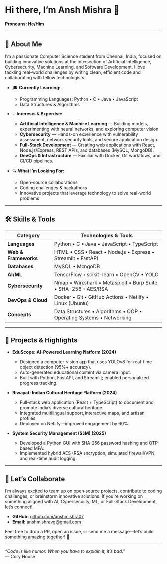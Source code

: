 # Hi there, I’m Ansh Mishra 👋

**Pronouns: He/Him**

---

## 🔭 About Me
I’m a passionate Computer Science student from Chennai, India, focused on building innovative solutions at the intersection of Artificial Intelligence, Cybersecurity, Machine Learning, and Software Development. I love tackling real-world challenges by writing clean, efficient code and collaborating with fellow technologists.

- 🎓 **Currently Learning:**  
  - Programming Languages: Python • C • Java • JavaScript  
  - Data Structures & Algorithms

- 💡 **Interests & Expertise:**  
  - **Artificial Intelligence & Machine Learning** — Building models, experimenting with neural networks, and exploring computer vision.  
  - **Cybersecurity** — Hands-on experience with vulnerability assessment, network security tools, and secure application design.  
  - **Full-Stack Development** — Creating web applications with React, Node.js/Express, REST APIs, and databases (MySQL, MongoDB).  
  - **DevOps & Infrastructure** — Familiar with Docker, Git workflows, and CI/CD pipelines.

- 🔍 **What I’m Looking For:**  
  - Open-source collaborations  
  - Coding challenges & hackathons  
  - Innovative projects that leverage technology to solve real-world problems

---

## 🛠️ Skills & Tools

| Category              | Technologies & Tools                                           |
| ----------------------| -------------------------------------------------------------- |
| **Languages**         | Python • C • Java • JavaScript • TypeScript                    |
| **Web & Frameworks**  | HTML • CSS • React • Node.js • Express • Streamlit • FastAPI    |
| **Databases**         | MySQL • MongoDB                                                 |
| **AI/ML**             | TensorFlow • scikit-learn • OpenCV • YOLO                        |
| **Cybersecurity**     | Nmap • Wireshark • Metasploit • Burp Suite • SHA-256 • AES/RSA   |
| **DevOps & Cloud**    | Docker • Git • GitHub Actions • Netlify • Linux (Ubuntu)         |
| **Concepts**          | Data Structures • Algorithms • OOP • Operating Systems • Networking |

---

## 🚀 Projects & Highlights

- **EduScope: AI-Powered Learning Platform (2024)**  
  - Designed a computer-vision app that uses YOLOv8 for real-time object detection (95%+ accuracy).  
  - Auto-generated educational content via camera input.  
  - Built with Python, FastAPI, and Streamlit; enabled personalized progress tracking.

- **Riwayat: Indian Cultural Heritage Platform (2024)**  
  - Full-stack web application (React + TypeScript) to document and promote India’s diverse cultural heritage.  
  - Integrated multilingual support, interactive maps, and artisan profiles.  
  - Deployed on Netlify—improved engagement by 60%.

- **System Security Management (SSM) (2025)**  
  - Developed a Python GUI with SHA-256 password hashing and OTP-based MFA.  
  - Implemented hybrid AES+RSA encryption, simulated firewall/VPN, and real-time audit logging.  

---

## 🤝 Let’s Collaborate
I’m always excited to team up on open-source projects, contribute to coding challenges, or brainstorm innovative solutions. If you’re working on something aligned with AI, Cybersecurity, ML, or Full-Stack Development, let’s connect!

- **GitHub:** [github.com/anshmishra07](https://github.com/anshmishra07)  
- **Email:** [anshmishravg@gmail.com](mailto:anshmishravg@gmail.com)

Feel free to drop a PR, open an issue, or send me a message—let’s build something amazing together! 🚀

---

*“Code is like humor. When you have to explain it, it’s bad.”*  
— Cory House


